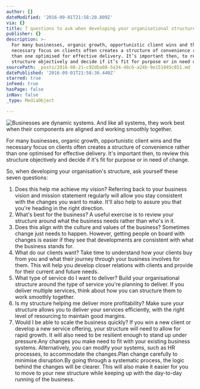```yaml
---
author: []
dateModified: '2016-09-01T21:58:20.809Z'
via: {}
title: 7 questions to ask when developing your organisational structure
publisher: {}
description: >-
  For many businesses, organic growth, opportunistic client wins and the
  necessary focus on clients often creates a structure of convenience rather
  than one optimised for effective delivery. It’s important then, to review this
  structure objectively and decide if it’s fit for purpose or in need of change.
sourcePath: _posts/2016-08-21-c92dba08-5a34-48c6-a24b-9e151045c851.md
datePublished: '2016-09-01T21:58:36.440Z'
starred: true
inFeed: true
hasPage: false
inNav: false
_type: MediaObject

---
```

![Businesses are dynamic systems. And like all systems, they work best when their components are aligned and working smoothly together.](https://the-grid-user-content.s3-us-west-2.amazonaws.com/41cab92c-2ed1-4104-9b68-66d936eb3652.jpg)

For many businesses, organic growth, opportunistic client wins and the necessary focus on clients often creates a structure of convenience rather than one optimised for effective delivery. It's important then, to review this structure objectively and decide if it's fit for purpose or in need of change.

So, when developing your organisation's structure, ask yourself these seven questions:

1. Does this help me achieve my vision? Referring back to your business vision and mission statement regularly will allow you stay consistent with the changes you want to make. It'll also help to assure you that you're heading in the right direction.
2. What's best for the business? A useful exercise is to review your structure around what the business needs rather than who's in it.
3. Does this align with the culture and values of the business? Sometimes change just needs to happen. However, getting people on board with changes is easier if they see that developments are consistent with what the business stands for.
4. What do our clients want? Take time to understand how your clients buy from you and what their journey through your business involves for them. This will help you develop closer relations with clients and provide for their current and future needs.
5. What type of service do I want to deliver? Build your organisational structure around the type of service you're planning to deliver. If you deliver multiple services, think about how you can structure them to work smoothly together.
6. Is my structure helping me deliver more profitability? Make sure your structure allows you to deliver your services efficiently, with the right level of resourcing to maintain good margins.
7. Would I be able to scale the business quickly? If you win a new client or develop a new service offering, your structure will need to allow for rapid growth. It will also need to be resilient enough to stand up under pressure.Any changes you make need to fit with your existing business systems. Alternatively, you can modify your systems, such as HR processes, to accommodate the changes.Plan change carefully to minimise disruption.By going through a systematic process, the logic behind the changes will be clearer. This will also make it easier for you to move to your new structure while keeping up with the day-to-day running of the business.